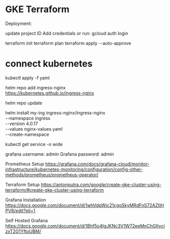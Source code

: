 # GKE Terraform
Deployment: 

update project ID
Add credentials or run: gcloud auth login

terraform init 
terraform plan
terraform apply --auto-approve

# connect kubernetes
kubectl apply -f yaml

helm repo add ingress-nginx \
  https://kubernetes.github.io/ingress-nginx

helm repo update

helm install my-ing ingress-nginx/ingress-nginx \
  --namespace ingress \
  --version 4.0.17 \
  --values nginx-values.yaml \
  --create-namespace

kubectl get service -o wide

grafana username: admin
Grafana password: admin

Prometheus Setup
https://grafana.com/docs/grafana-cloud/monitor-infrastructure/kubernetes-monitoring/configuration/config-other-methods/prometheus/prometheus-operator/

Terraform Setup
https://antonputra.com/google/create-gke-cluster-using-terraform/#create-gke-cluster-using-terraform

Grafana Installation
https://docs.google.com/document/d/1whVdpWic21cgoSkyMRdFnS72AZtlHPV8/edit?pli=1

Self Hosted Grafana
https://docs.google.com/document/d/1Bhf5o4lgJKNc3V1W72eeMnChGItycjzxT2G1YftoUBM/
